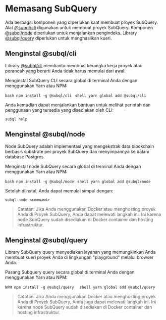 # Memasang SubQuery

Ada berbagai komponen yang diperlukan saat membuat proyek SubQuery. Alat [@subql/cli](https://github.com/subquery/subql/tree/docs-new-section/packages/cli) digunakan untuk membuat proyek SubQuery. Komponen [@subql/node](https://github.com/subquery/subql/tree/docs-new-section/packages/node) diperlukan untuk menjalankan pengindeks. Library [@subql/query](https://github.com/subquery/subql/tree/docs-new-section/packages/query) diperlukan untuk menghasilkan kueri.

## Menginstal @subql/cli

Library [@subql/cli](https://github.com/subquery/subql/tree/docs-new-section/packages/cli) membantu membuat kerangka kerja proyek atau perancah yang berarti Anda tidak harus memulai dari awal.

Menginstal SubQuery CLI secara global di terminal Anda dengan menggunakan Yarn atau NPM:

<CodeGroup> <CodeGroupItem title="NPM"> ```bash npm install -g @subql/cli ``` </CodeGroupItem>
<CodeGroupItem title="YARN" active> ```shell yarn global add @subql/cli ``` </CodeGroupItem> </CodeGroup>

Anda kemudian dapat menjalankan bantuan untuk melihat perintah dan penggunaan yang tersedia yang disediakan oleh CLI:

```shell
subql help
```
## Menginstal @subql/node

Node SubQuery adalah implementasi yang mengekstrak data blockchain berbasis substrate per proyek SubQuery dan menyimpannya ke dalam database Postgres.

Menginstal node SubQuery secara global di terminal Anda dengan menggunakan Yarn atau NPM:

<CodeGroup> <CodeGroupItem title="NPM"> ```bash npm install -g @subql/node ``` </CodeGroupItem>
<CodeGroupItem title="YARN" active> ```shell yarn global add @subql/node ``` </CodeGroupItem> </CodeGroup>

Setelah diinstal, Anda dapat memulai simpul dengan:

```shell
subql-node <command>
```
> Catatan: Jika Anda menggunakan Docker atau menghosting proyek Anda di Proyek SubQuery, Anda dapat melewati langkah ini. Ini karena node SubQuery sudah disediakan di Docker container dan hosting infrastruktur.

## Menginstal @subql/query

Library SubQuery query menyediakan layanan yang memungkinkan Anda membuat kueri proyek Anda di lingkungan "playground" melalui browser Anda.

Pasang Subquery query secara global di terminal Anda dengan menggunakan Yarn atau NPM:

<CodeGroup> <CodeGroupItem title="NPM"> ```NPM npm install -g @subql/query  ``` </CodeGroupItem>
<CodeGroupItem title="YARN" active> ```shell yarn global add @subql/query ``` </CodeGroupItem> </CodeGroup>

> Catatan: Jika Anda menggunakan Docker atau menghosting proyek Anda di Proyek SubQuery, Anda juga dapat melewati langkah ini. Ini karena node SubQuery sudah disediakan di Docker container dan hosting infrastruktur. 